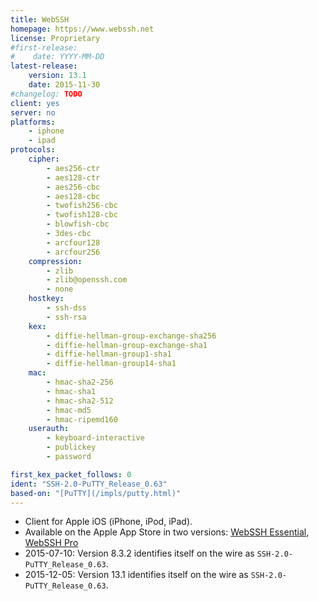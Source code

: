 ```yaml
---
title: WebSSH
homepage: https://www.webssh.net
license: Proprietary
#first-release:
#    date: YYYY-MM-DD
latest-release:
    version: 13.1
    date: 2015-11-30
#changelog: TODO
client: yes
server: no
platforms:
    - iphone
    - ipad
protocols:
    cipher:
        - aes256-ctr
        - aes128-ctr
        - aes256-cbc
        - aes128-cbc
        - twofish256-cbc
        - twofish128-cbc
        - blowfish-cbc
        - 3des-cbc
        - arcfour128
        - arcfour256
    compression:
        - zlib
        - zlib@openssh.com
        - none
    hostkey:
        - ssh-dss
        - ssh-rsa
    kex:
        - diffie-hellman-group-exchange-sha256
        - diffie-hellman-group-exchange-sha1
        - diffie-hellman-group1-sha1
        - diffie-hellman-group14-sha1
    mac:
        - hmac-sha2-256
        - hmac-sha1
        - hmac-sha2-512
        - hmac-md5
        - hmac-ripemd160
    userauth:
        - keyboard-interactive
        - publickey
        - password

first_kex_packet_follows: 0
ident: "SSH-2.0-PuTTY_Release_0.63"
based-on: "[PuTTY](/impls/putty.html)"
---
```

* Client for Apple iOS (iPhone, iPod, iPad).
* Available on the Apple App Store in two versions:
   [WebSSH Essential](https://itunes.apple.com/us/app/id958955657),
   [WebSSH Pro](https://itunes.apple.com/us/app/id497714887)
* 2015-07-10: Version 8.3.2 identifies itself on the wire as `SSH-2.0-PuTTY_Release_0.63`.
* 2015-12-05: Version 13.1 identifies itself on the wire as `SSH-2.0-PuTTY_Release_0.63`.
